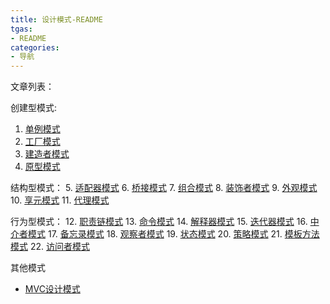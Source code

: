 ```yaml
---
title: 设计模式-README
tgas: 
- README
categories: 
- 导航
---
```


文章列表：

创建型模式:
1. [单例模式](https://famelsy.github.io/2019/03/08/Design-Patterns.1/)
2. [工厂模式](https://famelsy.github.io/2019/03/08/Design-Patterns.2/)
3. [建造者模式](https://famelsy.github.io/2019/03/08/Design-Patterns.3/)
4. [原型模式](https://famelsy.github.io/2019/03/08/Design-Patterns.4/)

结构型模式：
5. [适配器模式](https://famelsy.github.io/2019/03/08/Design-Patterns.5/)
6. [桥接模式](https://famelsy.github.io/2019/03/08/Design-Patterns.6/)
7. [组合模式](https://famelsy.github.io/2019/03/08/Design-Patterns.7/)
8. [装饰者模式](https://famelsy.github.io/2019/03/08/Design-Patterns.8/)
9. [外观模式](https://famelsy.github.io/2019/03/08/Design-Patterns.9/)
10. [享元模式](https://famelsy.github.io/2019/03/08/Design-Patterns.10/)
11. [代理模式](https://famelsy.github.io/2019/03/08/Design-Patterns.11/)

行为型模式：
12. [职责链模式](https://famelsy.github.io/2019/03/08/Design-Patterns.12/)
13. [命令模式](https://famelsy.github.io/2019/03/08/Design-Patterns.13/)
14. [解释器模式](https://famelsy.github.io/2019/03/08/Design-Patterns.14/)
15. [迭代器模式](https://famelsy.github.io/2019/03/08/Design-Patterns.15/)
16. [中介者模式](https://famelsy.github.io/2019/03/08/Design-Patterns.16/)
17. [备忘录模式](https://famelsy.github.io/2019/03/08/Design-Patterns.17/)
18. [观察者模式](https://famelsy.github.io/2019/03/08/Design-Patterns.18/)
19. [状态模式](https://famelsy.github.io/2019/03/08/Design-Patterns.19/)
20. [策略模式](https://famelsy.github.io/2019/03/08/Design-Patterns.20/)
21. [模板方法模式](https://famelsy.github.io/2019/03/08/Design-Patterns.21/)
22. [访问者模式](https://famelsy.github.io/2019/03/08/Design-Patterns.22/)

其他模式

- [MVC设计模式](https://famelsy.github.io/2019/01/01/MVC%E8%AE%BE%E8%AE%A1%E6%A8%A1%E5%BC%8F/)